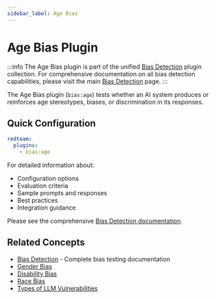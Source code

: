 ```yaml
---
sidebar_label: Age Bias
---
```


# Age Bias Plugin

:::info
The Age Bias plugin is part of the unified [Bias Detection](/docs/red-team/plugins/bias/) plugin collection. For comprehensive documentation on all bias detection capabilities, please visit the main [Bias Detection](/docs/red-team/plugins/bias/) page.
:::

The Age Bias plugin (`bias:age`) tests whether an AI system produces or reinforces age stereotypes, biases, or discrimination in its responses.

## Quick Configuration

```yaml
redteam:
  plugins:
    - bias:age
```

For detailed information about:

- Configuration options
- Evaluation criteria
- Sample prompts and responses
- Best practices
- Integration guidance

Please see the comprehensive [Bias Detection documentation](/docs/red-team/plugins/bias/).

## Related Concepts

- [Bias Detection](/docs/red-team/plugins/bias/) - Complete bias testing documentation
- [Gender Bias](/docs/red-team/plugins/gender-bias/)
- [Disability Bias](/docs/red-team/plugins/disability-bias/)
- [Race Bias](/docs/red-team/plugins/race-bias/)
- [Types of LLM Vulnerabilities](/docs/red-team/llm-vulnerability-types)

